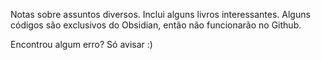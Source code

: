 Notas sobre assuntos diversos.
Inclui alguns livros interessantes.
Alguns códigos são exclusivos do Obsidian, então não funcionarão no Github.

Encontrou algum erro? Só avisar :)